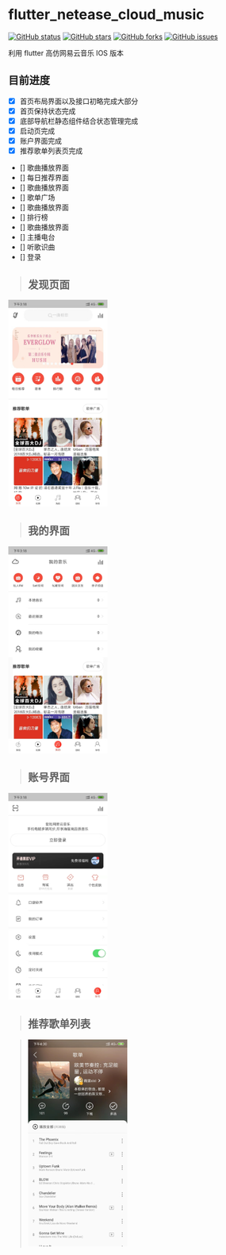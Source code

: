 # flutter_netease_cloud_music

[![GitHub status](https://img.shields.io/badge/status-10%25-brightgreen.svg)](https://github.com/UvDream/flutter_netease_cloud_music)
[![GitHub stars](https://img.shields.io/github/stars/UvDream/flutter_netease_cloud_music.svg)](https://github.com/UvDream/flutter_netease_cloud_music/stargazers)
[![GitHub forks](https://img.shields.io/github/forks/UvDream/flutter_netease_cloud_music.svg)](https://github.com/UvDream/flutter_netease_cloud_music/network)
[![GitHub issues](https://img.shields.io/github/issues/UvDream/flutter_netease_cloud_music.svg)](https://github.com/UvDream/flutter_netease_cloud_music/issues)

利用 flutter 高仿网易云音乐 IOS 版本

## 目前进度

- [x] 首页布局界面以及接口初略完成大部分
- [x] 首页保持状态完成
- [x] 底部导航栏静态组件结合状态管理完成
- [x] 启动页完成
- [x] 账户界面完成
- [x] 推荐歌单列表页完成
- [] 歌曲播放界面
- [] 每日推荐界面
- [] 歌曲播放界面
- [] 歌单广场
- [] 歌曲播放界面
- [] 排行榜
- [] 歌曲播放界面
- [] 主播电台
- [] 听歌识曲
- [] 登录




> ## 发现页面

<img src="https://github.com/UvDream/flutter_netease_cloud_music/blob/master/docs/images/Find.PNG?raw=true" width="200px"  />

> ## 我的界面

<img src="https://github.com/UvDream/flutter_netease_cloud_music/blob/master/docs/images/my.PNG?raw=true" width="200px"  />

> ## 账号界面

<img src="https://github.com/UvDream/flutter_netease_cloud_music/blob/master/docs/images/count.PNG?raw=true" width="200px"  />

> ## 推荐歌单列表

> <img src="https://github.com/UvDream/flutter_netease_cloud_music/blob/master/docs/images/songList.JPG?raw=true" width="200px"  />
